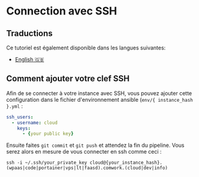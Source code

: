 # Connection avec SSH

## Traductions

Ce tutoriel est également disponible dans les langues suivantes:
* [English 🇬🇧](../../ssh.md)

## Comment ajouter votre clef SSH

Afin de se connecter à votre instance avec SSH, vous pouvez ajouter cette configuration dans le fichier d'environnement ansible (`env/{ instance_hash }.yml` :

```yaml
ssh_users:
  - username: cloud
    keys: 
      - {your public key}
```

Ensuite faites `git commit` et `git push` et attendez la fin du pipeline. Vous serez alors en mesure de vous connecter en ssh comme ceci :

```shell
ssh -i ~/.ssh/your_private_key cloud@{your_instance_hash}.(wpaas|code|portainer|vps|lt|faasd).comwork.(cloud|dev|info)
```
